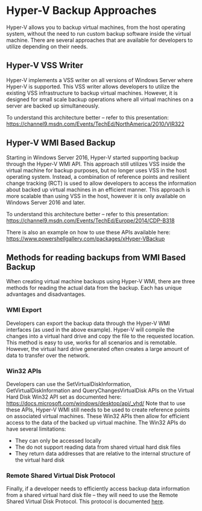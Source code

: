 # Hyper-V Backup Approaches
Hyper-V allows you to backup virtual machines, from the host operating system, without the need to run custom backup software inside the virtual machine.  There are several approaches that are available for developers to utilize depending on their needs.
## Hyper-V VSS Writer
Hyper-V implements a VSS writer on all versions of Windows Server where Hyper-V is supported.  This VSS writer allows developers to utilize the existing VSS infrastructure to backup virtual machines.  However, it is designed for small scale backup operations where all virtual machines on a server are backed up simultaneously.

To understand this architecture better – refer to this presentation: https://channel9.msdn.com/Events/TechEd/NorthAmerica/2010/VIR322
## Hyper-V WMI Based Backup
Starting in Windows Server 2016, Hyper-V started supporting backup through the Hyper-V WMI API.  This approach still utilizes VSS inside the virtual machine for backup purposes, but no longer uses VSS in the host operating system.  Instead, a combination of reference points and resilient change tracking (RCT) is used to allow developers to access the information about backed up virtual machines in an efficient manner.  This approach is more scalable than using VSS in the host, however it is only available on Windows Server 2016 and later.

To understand this architecture better – refer to this presentation:
https://channel9.msdn.com/Events/TechEd/Europe/2014/CDP-B318 

There is also an example on how to use these APIs available here:
https://www.powershellgallery.com/packages/xHyper-VBackup
## Methods for reading backups from WMI Based Backup
When creating virtual machine backups using Hyper-V WMI, there are three methods for reading the actual data from the backup.  Each has unique advantages and disadvantages.
### WMI Export
Developers can export the backup data through the Hyper-V WMI interfaces (as used in the above example).  Hyper-V will compile the changes into a virtual hard drive and copy the file to the requested location.  This method is easy to use, works for all scenarios and is remotable.  However, the virtual hard drive generated often creates a large amount of data to transfer over the network.
### Win32 APIs
Developers can use the SetVirtualDiskInformation, GetVirtualDiskInformation and QueryChangesVirtualDisk APIs on the Virtual Hard Disk Win32 API set as documented here: https://docs.microsoft.com/windows/desktop/api/_vhd/ 
Note that to use these APIs, Hyper-V WMI still needs to be used to create reference points on associated virtual machines.  These Win32 APIs then allow for efficient access to the data of the backed up virtual machine.  The Win32 APIs do have several limitations:
*	They can only be accessed locally
*	The do not support reading data from shared virtual hard disk files
*	They return data addresses that are relative to the internal structure of the virtual hard disk

### Remote Shared Virtual Disk Protocol
Finally, if a developer needs to efficiently access backup data information from a shared virtual hard disk file – they will need to use the Remote Shared Virtual Disk Protocol.  This protocol is documented [here](https://docs.microsoft.com/openspecs/windows_protocols/ms-rsvd/c865c326-47d6-4a91-a62d-0e8f26007d15).

